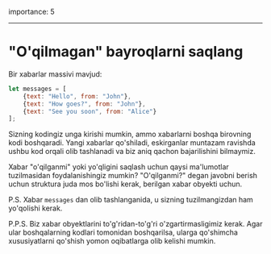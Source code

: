 importance: 5

---

# "O'qilmagan" bayroqlarni saqlang

Bir xabarlar massivi mavjud:

```js
let messages = [
    {text: "Hello", from: "John"},
    {text: "How goes?", from: "John"},
    {text: "See you soon", from: "Alice"}
];
```

Sizning kodingiz unga kirishi mumkin, ammo xabarlarni boshqa birovning kodi boshqaradi. Yangi xabarlar qo'shiladi, eskirganlar muntazam ravishda ushbu kod orqali olib tashlanadi va biz aniq qachon bajarilishini bilmaymiz.

Xabar "o'qilganmi" yoki yo'qligini saqlash uchun qaysi ma'lumotlar tuzilmasidan foydalanishingiz mumkin? "O'qilganmi?" degan javobni berish uchun struktura juda mos bo'lishi kerak, berilgan xabar obyekti uchun.

P.S. Xabar `messages` dan olib tashlanganida, u sizning tuzilmangizdan ham yo'qolishi kerak.

P.P.S. Biz xabar obyektlarini to'g'ridan-to'g'ri o'zgartirmasligimiz kerak. Agar ular boshqalarning kodlari tomonidan boshqarilsa, ularga qo'shimcha xususiyatlarni qo'shish yomon oqibatlarga olib kelishi mumkin.